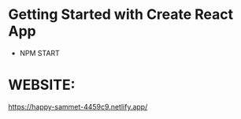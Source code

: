 # Getting Started with Create React App
-   NPM START

# WEBSITE:
https://happy-sammet-4459c9.netlify.app/
